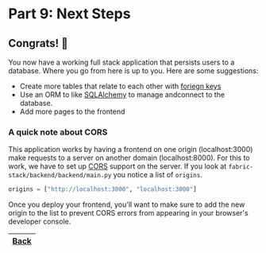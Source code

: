 # Part 9: Next Steps

## Congrats! 🎉

You now have a working full stack application that persists users to a database. Where you go from here is up to you. Here are some suggestions:

- Create more tables that relate to each other with [foriegn keys](https://www.cockroachlabs.com/docs/stable/create-table.html#create-a-table-with-a-foreign-key-constraint)
- Use an ORM to like [SQLAlchemy](https://www.sqlalchemy.org/) to manage andconnect to the database.
- Add more pages to the frontend

### A quick note about CORS

This application works by having a frontend on one origin (localhost:3000) make requests to a server on another domain (localhost:8000). For this to work, we have to set up [CORS](https://developer.mozilla.org/en-US/docs/Glossary/CORS) support on the server. If you look at `fabric-stack/backend/backend/main.py` you notice a list of `origins`.

```python
origins = ["http://localhost:3000", "localhost:3000"]
```

Once you deploy your frontend, you'll want to make sure to add the new origin to the list to prevent CORS errors from appearing in your browser's developer console.

| [Back](part-8.md) |
| ----------------- |
